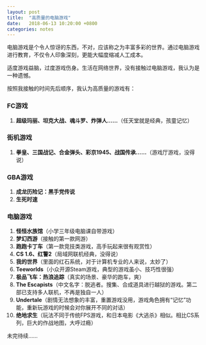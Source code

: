 ```yaml
---
layout: post
title:  "高质量的电脑游戏"
date:   2018-06-13 10:20:00 +0800
categories: notes
---
```


电脑游戏是个令人惊讶的东西，不对，应该称之为丰富多彩的世界。通过电脑游戏进行教育，不仅令人印象深刻，更能大幅度缩减人工成本。

适度游戏益脑，过度游戏伤身。生活在网络世界，没有接触过电脑游戏，我认为是一种遗憾。

按照我接触的时间先后顺序，我认为高质量的游戏有：

### FC游戏

1. **超级玛丽、坦克大战、魂斗罗、炸弹人……**（任天堂就是经典，孩童记忆）

### 街机游戏

1. **拳皇、三国战记、合金弹头、彩京1945、战国传承……**（游戏厅游戏，没得说）

### GBA游戏

1. **成龙历险记：黑手党传说**
2. **生死时速**

### 电脑游戏

1. **怪怪水族馆**（小学三年级电脑课自带游戏）
2. **梦幻西游**（接触的第一款网游）
3. **跑跑卡丁车**（第一款竞技类游戏，高手玩起来很有观赏性）
4. **CS 1.6、红警2**（局域网联机经典，没得说）
5. **我的世界**（里面的红石系统，对于计算机专业的人来说，太妙了）
6. **Teeworlds**（小众开源Steam游戏，典型的游戏虽小、技巧性很强）
7. **极品飞车：热浪追踪**（真实的场景、豪华的跑车，爽）
8. **The Escapists**（中文名字：脱逃者。搜集、合成道具进行越狱的游戏。第二部已支持多人联机，不再是独自一人）
9. **Undertale**（剧情无法想象的丰富，重置游戏没用，游戏角色拥有“记忆”功能，重新玩游戏的时候会对你展开不同的对话）
10. **绝地求生**（玩法不同于传统FPS游戏，和日本电影《大逃杀》相似。相比CS系列，巨大的作战地图，大呼过瘾）

未完待续……